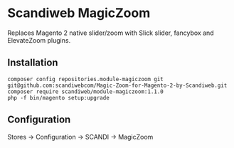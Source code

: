 # Scandiweb MagicZoom

Replaces Magento 2 native slider/zoom  with Slick slider, fancybox and ElevateZoom plugins.

## Installation

```
composer config repositories.module-magiczoom git git@github.com:scandiwebcom/Magic-Zoom-for-Magento-2-by-Scandiweb.git
composer require scandiweb/module-magiczoom:1.1.0
php -f bin/magento setup:upgrade
```

## Configuration

Stores -> Configuration -> SCANDI -> MagicZoom

